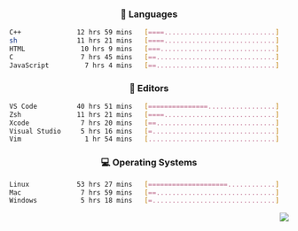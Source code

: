 <!--
<p align="center">
  <img height="50" src="https://cdn.simpleicons.org/c/81c8be" title="clang" alt="clang">
  <img height="50" src="https://cdn.simpleicons.org/c++/81c8be" title="cpp" alt="cpp">
  <img height="50" src="https://cdn.simpleicons.org/arm/81c8be" title="arm" alt="arm">
  <img height="50" src="https://cdn.simpleicons.org/stmicroelectronics/81c8be" title="stmicroelectronics" alt="stmicroelectronics">
  <img height="50" src="https://cdn.simpleicons.org/raspberrypi/81c8be" title="raspberrypi" alt="raspberrypi">
  <img height="50" src="https://cdn.simpleicons.org/cmake/81c8be" title="cmake" alt="cmake">
  <img height="50" src="https://cdn.simpleicons.org/gnubash/81c8be" title="gnubash" alt="gnubash">
</p>
-->

<!--START_SECTION:wakatime_gen-->
<div align="center">

### :hammer: Languages

```sh
C++              12 hrs 59 mins   [====............................]    19.46%
sh               11 hrs 21 mins   [====............................]    17.00%
HTML              10 hrs 9 mins   [===.............................]    15.21%
C                 7 hrs 45 mins   [==..............................]    11.62%
JavaScript         7 hrs 4 mins   [==..............................]    10.59%
```

</div>

<div align="center">

### :floppy_disk: Editors

```sh
VS Code          40 hrs 51 mins   [===============.................]    61.19%
Zsh              11 hrs 21 mins   [====............................]    17.00%
Xcode             7 hrs 20 mins   [==..............................]    10.98%
Visual Studio     5 hrs 16 mins   [=...............................]     7.89%
Vim                1 hr 54 mins   [................................]     2.87%
```

</div>

<div align="center">

### :computer: Operating Systems

```sh
Linux            53 hrs 27 mins   [====================............]    80.07%
Mac               7 hrs 59 mins   [==..............................]    11.98%
Windows           5 hrs 18 mins   [=...............................]     7.95%
```

</div>


<!--END_SECTION:wakatime_gen-->

<div align="right">

[![](https://komarev.com/ghpvc/?username=luswdev&color=283044&style=for-the-badge&label=visiters)](https://github.com/luswdev)

</div>
